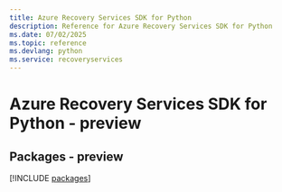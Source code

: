 ```yaml
---
title: Azure Recovery Services SDK for Python
description: Reference for Azure Recovery Services SDK for Python
ms.date: 07/02/2025
ms.topic: reference
ms.devlang: python
ms.service: recoveryservices
---
```

# Azure Recovery Services SDK for Python - preview
## Packages - preview
[!INCLUDE [packages](recovery-services-index.md)]